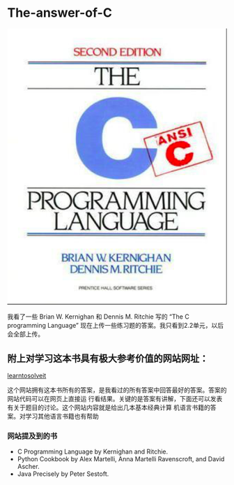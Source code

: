 # The-answer-of-C

![书目录](https://github.com/Johnnyhaha/The-answer-of-C/raw/master/The%20C%20programming%20Language.png)

我看了一些 Brian W. Kernighan 和 Dennis M. Ritchie 写的 “The C programming Language”
现在上传一些练习题的答案。我只看到2.2单元，以后会全部上传。

## 附上对学习这本书具有极大参考价值的网站网址：
[learntosolveit](http://www.learntosolveit.com/index.html)

这个网站拥有这本书所有的答案，是我看过的所有答案中回答最好的答案。答案的网站代码可以在网页上直接运
行看结果。关键的是答案有讲解，下面还可以发表有关于题目的讨论。这个网站内容就是给出几本基本经典计算
机语言书籍的答案。对学习其他语言书籍也有帮助

### 网站提及到的书
- C Programming Language by Kernighan and Ritchie.
- Python Cookbook by Alex Martelli, Anna Martelli Ravenscroft, and David Ascher.
- Java Precisely by Peter Sestoft.
